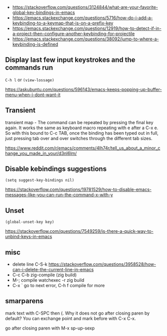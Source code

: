 - https://stackoverflow.com/questions/3124844/what-are-your-favorite-global-key-bindings-in-emacs
- https://emacs.stackexchange.com/questions/5716/how-do-i-add-a-keybinding-to-a-keymap-that-is-on-a-prefix-key
- https://emacs.stackexchange.com/questions/12919/how-to-detect-if-in-a-project-then-configure-another-keybinding-for-projectile
- https://emacs.stackexchange.com/questions/38092/jump-to-where-a-keybinding-is-defined

## Display last few input keystrokes and the commands run

`C-h l` or `(view-lossage)`

https://askubuntu.com/questions/596143/emacs-keeps-popping-up-buffer-menu-when-i-dont-want-it

## Transient

transient map - The command can be repeated by pressing the final key again. It works the same as keyboard macro repeating with e after a C-x e. So with this bound to C-c TAB, once the binding has been typed out in full, just pressing tab over and over switches through the different tab sizes.

https://www.reddit.com/r/emacs/comments/4lh74r/tell_us_about_a_minor_change_you_made_in_your/d3nl6lm/

## Disable kebindings suggestions

`(setq suggest-key-bindings nil)`

https://stackoverflow.com/questions/19781529/how-to-disable-emacs-messages-like-you-can-run-the-command-x-with-y

## Unset

`(global-unset-key key)`

https://stackoverflow.com/questions/7549259/is-there-a-quick-way-to-unbind-keys-in-emacs

## misc

- delete line C-S-k https://stackoverflow.com/questions/3958528/how-can-i-delete-the-current-line-in-emacs
- C-c C-b zig-compile (zig build)
- M-; compile  watchexec -r zig build
- C-x ` go to next error, C-h f compile for more

## smarparens

mark text with C-SPC then (. Why it does not go after closing paren by default? You can exchange point and mark before with C-x C-x.

go after closing paren with M-x sp-up-sexp
